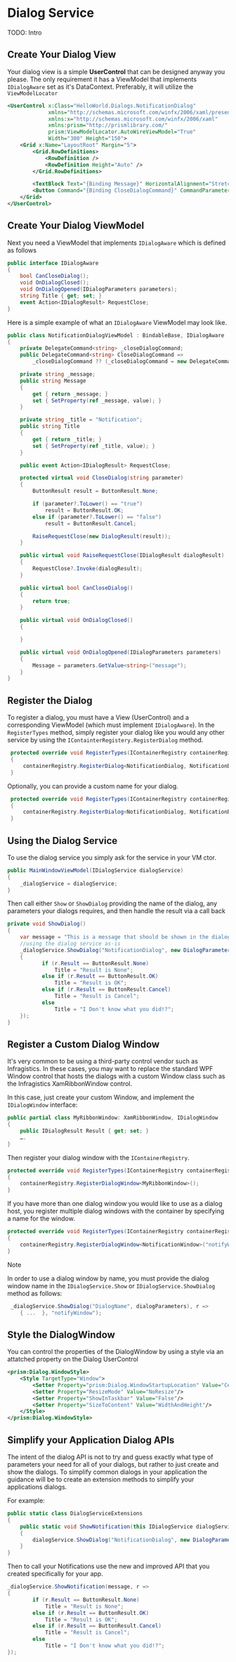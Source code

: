 # Dialog Service

TODO: Intro

## Create Your Dialog View

Your dialog view is a simple **UserControl** that can be designed anyway you please.  The only requirement it has a ViewModel that implements `IDialogAware` set as it's DataContext.  Preferably, it will utilize the `ViewModelLocator`

```xml
<UserControl x:Class="HelloWorld.Dialogs.NotificationDialog"
             xmlns="http://schemas.microsoft.com/winfx/2006/xaml/presentation"
             xmlns:x="http://schemas.microsoft.com/winfx/2006/xaml"
             xmlns:prism="http://prismlibrary.com/"
             prism:ViewModelLocator.AutoWireViewModel="True"
             Width="300" Height="150">
    <Grid x:Name="LayoutRoot" Margin="5">
        <Grid.RowDefinitions>
            <RowDefinition />
            <RowDefinition Height="Auto" />
        </Grid.RowDefinitions>

        <TextBlock Text="{Binding Message}" HorizontalAlignment="Stretch" VerticalAlignment="Stretch" Grid.Row="0" TextWrapping="Wrap" />
        <Button Command="{Binding CloseDialogCommand}" CommandParameter="true" Content="OK" Width="75" Height="25" HorizontalAlignment="Right" Margin="0,10,0,0" Grid.Row="1" IsDefault="True" />
    </Grid>
</UserControl>
```

## Create Your Dialog ViewModel

Next you need a ViewModel that implements `IDialogAware` which is defined as follows

```cs
public interface IDialogAware
{
    bool CanCloseDialog();
    void OnDialogClosed();
    void OnDialogOpened(IDialogParameters parameters);
    string Title { get; set; }
    event Action<IDialogResult> RequestClose;
}
```

Here is a simple example of what an `IDialogAware` ViewModel may look like.

```cs
public class NotificationDialogViewModel : BindableBase, IDialogAware
{
    private DelegateCommand<string> _closeDialogCommand;
    public DelegateCommand<string> CloseDialogCommand =>
        _closeDialogCommand ?? (_closeDialogCommand = new DelegateCommand<string>(CloseDialog));

    private string _message;
    public string Message
    {
        get { return _message; }
        set { SetProperty(ref _message, value); }
    }

    private string _title = "Notification";
    public string Title
    {
        get { return _title; }
        set { SetProperty(ref _title, value); }
    }

    public event Action<IDialogResult> RequestClose;

    protected virtual void CloseDialog(string parameter)
    {
        ButtonResult result = ButtonResult.None;

        if (parameter?.ToLower() == "true")
            result = ButtonResult.OK;
        else if (parameter?.ToLower() == "false")
            result = ButtonResult.Cancel;

        RaiseRequestClose(new DialogResult(result));
    }

    public virtual void RaiseRequestClose(IDialogResult dialogResult)
    {
        RequestClose?.Invoke(dialogResult);
    }

    public virtual bool CanCloseDialog()
    {
        return true;
    }

    public virtual void OnDialogClosed()
    {

    }

    public virtual void OnDialogOpened(IDialogParameters parameters)
    {
        Message = parameters.GetValue<string>("message");
    }
}
```

## Register the Dialog

To register a dialog, you must have a View (UserControl) and a corresponding ViewModel (which must implement `IDialogAware`).  In the `RegisterTypes` method, simply register your dialog like you would any other service by using the `IContainterRegistery.RegisterDialog` method.

```cs
 protected override void RegisterTypes(IContainerRegistry containerRegistry)
 {
     containerRegistry.RegisterDialog<NotificationDialog, NotificationDialogViewModel>();
 }
```

Optionally, you can provide a custom name for your dialog.
```cs
 protected override void RegisterTypes(IContainerRegistry containerRegistry)
 {
     containerRegistry.RegisterDialog<NotificationDialog, NotificationDialogViewModel>("myDialog");
 }
```

## Using the Dialog Service

To use the dialog service you simply ask for the service in your VM ctor.

```cs
public MainWindowViewModel(IDialogService dialogService)
{
    _dialogService = dialogService;
}
```

Then call either `Show` or `ShowDialog` providing the name of the dialog, any parameters your dialogs requires, and then handle the result via a call back

```cs
private void ShowDialog()
{
    var message = "This is a message that should be shown in the dialog.";
    //using the dialog service as-is
    _dialogService.ShowDialog("NotificationDialog", new DialogParameters($"message={message}"), r =>
    {
           if (r.Result == ButtonResult.None)
               Title = "Result is None";
           else if (r.Result == ButtonResult.OK)
               Title = "Result is OK";
           else if (r.Result == ButtonResult.Cancel)
               Title = "Result is Cancel";
           else
               Title = "I Don't know what you did!?";
    });
}
```

## Register a Custom Dialog Window

It's very common to be using a third-party control vendor such as Infragistics. In these cases, you may want to replace the standard WPF Window control that hosts the dialogs with a custom Window class such as the Infragistics XamRibbonWindow control.

In this case, just create your custom Window, and implement the `IDialogWindow` interface:

```cs
public partial class MyRibbonWindow: XamRibbonWindow, IDialogWindow
{
    public IDialogResult Result { get; set; }
    ….
}
```

Then register your dialog window with the `IContainerRegistry`.

```cs
protected override void RegisterTypes(IContainerRegistry containerRegistry)
{
    containerRegistry.RegisterDialogWindow<MyRibbonWindow>();
}
```
If you have more than one dialog window you would like to use as a dialog host, you register multiple dialog windows with the container by specifying a name for the window.
```cs
protected override void RegisterTypes(IContainerRegistry containerRegistry)
{
    containerRegistry.RegisterDialogWindow<NotificationWindow>("notifyWindow");
}
```
> [!NOTE]
> In order to use a dialog window by name, you must provide the dialog window name in the `IDialogService.Show` or `IDialogService.ShowDialog` method as follows:
```cs
 _dialogService.ShowDialog("DialogName", dialogParameters), r =>
    { ...  }, "notifyWindow");
```

## Style the DialogWindow

You can control the properties of the DialogWindow by using a style via an attatched property on the Dialog UserControl

```xml
<prism:Dialog.WindowStyle>
    <Style TargetType="Window">
        <Setter Property="prism:Dialog.WindowStartupLocation" Value="CenterScreen" />
        <Setter Property="ResizeMode" Value="NoResize"/>
        <Setter Property="ShowInTaskbar" Value="False"/>
        <Setter Property="SizeToContent" Value="WidthAndHeight"/>
    </Style>
</prism:Dialog.WindowStyle>
```

## Simplify your Application Dialog APIs

The intent of the dialog API is not to try and guess exactly what type of parameters your need for all of your dialogs, but rather to just create and show the dialogs.  To simplify common dialogs in your application the guidance will be to create an extension methods to simplify your applications dialogs.

For example:

```cs
public static class DialogServiceExtensions
{
    public static void ShowNotification(this IDialogService dialogService, string message, Action<IDialogResult> callBack)
    {
        dialogService.ShowDialog("NotificationDialog", new DialogParameters($"message={message}"), callBack, "notificationWindow");
    }
}
```

Then to call your Notifications use the new and improved API that you created specifically for your app.

```cs
_dialogService.ShowNotification(message, r =>
{
        if (r.Result == ButtonResult.None)
            Title = "Result is None";
        else if (r.Result == ButtonResult.OK)
            Title = "Result is OK";
        else if (r.Result == ButtonResult.Cancel)
            Title = "Result is Cancel";
        else
            Title = "I Don't know what you did!?";
});
```
